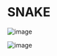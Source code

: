 # SNAKE
![image](https://user-images.githubusercontent.com/47578861/165870628-00aaa573-1149-4802-a485-b5807d990887.png)


![image](https://user-images.githubusercontent.com/47578861/165870356-1636dd8f-d459-434d-9e21-b7edcbb725d2.png)
